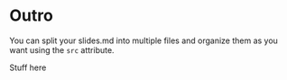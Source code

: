 # Outro

You can split your slides.md into multiple files and organize them as you want using the `src` attribute.

Stuff here
